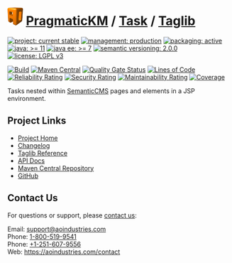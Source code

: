 # [<img src="ao-logo.png" alt="AO Logo" width="35" height="40">](https://github.com/ao-apps) [PragmaticKM](https://github.com/ao-apps/pragmatickm) / [Task](https://github.com/ao-apps/pragmatickm-task) / [Taglib](https://github.com/ao-apps/pragmatickm-task-taglib)

[![project: current stable](https://pragmatickm.com/ao-badges/project-current-stable.svg)](https://aoindustries.com/life-cycle#project-current-stable)
[![management: production](https://pragmatickm.com/ao-badges/management-production.svg)](https://aoindustries.com/life-cycle#management-production)
[![packaging: active](https://pragmatickm.com/ao-badges/packaging-active.svg)](https://aoindustries.com/life-cycle#packaging-active)  
[![java: &gt;= 11](https://pragmatickm.com/ao-badges/java-11.svg)](https://docs.oracle.com/en/java/javase/11/)
[![java ee: &gt;= 7](https://pragmatickm.com/ao-badges/javaee-7.svg)](https://docs.oracle.com/javaee/7/)
[![semantic versioning: 2.0.0](https://pragmatickm.com/ao-badges/semver-2.0.0.svg)](http://semver.org/spec/v2.0.0.html)
[![license: LGPL v3](https://pragmatickm.com/ao-badges/license-lgpl-3.0.svg)](https://www.gnu.org/licenses/lgpl-3.0)

[![Build](https://github.com/ao-apps/pragmatickm-task-taglib/workflows/Build/badge.svg?branch=1.x)](https://github.com/ao-apps/pragmatickm-task-taglib/actions?query=workflow%3ABuild)
[![Maven Central](https://maven-badges.herokuapp.com/maven-central/com.pragmatickm/pragmatickm-task-taglib/badge.svg)](https://maven-badges.herokuapp.com/maven-central/com.pragmatickm/pragmatickm-task-taglib)
[![Quality Gate Status](https://sonarcloud.io/api/project_badges/measure?branch=1.x&project=com.pragmatickm%3Apragmatickm-task-taglib&metric=alert_status)](https://sonarcloud.io/dashboard?branch=1.x&id=com.pragmatickm%3Apragmatickm-task-taglib)
[![Lines of Code](https://sonarcloud.io/api/project_badges/measure?branch=1.x&project=com.pragmatickm%3Apragmatickm-task-taglib&metric=ncloc)](https://sonarcloud.io/component_measures?branch=1.x&id=com.pragmatickm%3Apragmatickm-task-taglib&metric=ncloc)  
[![Reliability Rating](https://sonarcloud.io/api/project_badges/measure?branch=1.x&project=com.pragmatickm%3Apragmatickm-task-taglib&metric=reliability_rating)](https://sonarcloud.io/component_measures?branch=1.x&id=com.pragmatickm%3Apragmatickm-task-taglib&metric=Reliability)
[![Security Rating](https://sonarcloud.io/api/project_badges/measure?branch=1.x&project=com.pragmatickm%3Apragmatickm-task-taglib&metric=security_rating)](https://sonarcloud.io/component_measures?branch=1.x&id=com.pragmatickm%3Apragmatickm-task-taglib&metric=Security)
[![Maintainability Rating](https://sonarcloud.io/api/project_badges/measure?branch=1.x&project=com.pragmatickm%3Apragmatickm-task-taglib&metric=sqale_rating)](https://sonarcloud.io/component_measures?branch=1.x&id=com.pragmatickm%3Apragmatickm-task-taglib&metric=Maintainability)
[![Coverage](https://sonarcloud.io/api/project_badges/measure?branch=1.x&project=com.pragmatickm%3Apragmatickm-task-taglib&metric=coverage)](https://sonarcloud.io/component_measures?branch=1.x&id=com.pragmatickm%3Apragmatickm-task-taglib&metric=Coverage)

Tasks nested within [SemanticCMS](https://github.com/ao-apps/semanticcms) pages and elements in a JSP environment.

## Project Links
* [Project Home](https://pragmatickm.com/task/taglib/)
* [Changelog](https://pragmatickm.com/task/taglib/changelog)
* [Taglib Reference](https://pragmatickm.com/task/taglib/pragmatickm-task.tld/)
* [API Docs](https://pragmatickm.com/task/taglib/apidocs/)
* [Maven Central Repository](https://central.sonatype.com/search?namespace=com.pragmatickm&q=a%3Apragmatickm-task-taglib)
* [GitHub](https://github.com/ao-apps/pragmatickm-task-taglib)

## Contact Us
For questions or support, please [contact us](https://aoindustries.com/contact):

Email: [support@aoindustries.com](mailto:support@aoindustries.com)  
Phone: [1-800-519-9541](tel:1-800-519-9541)  
Phone: [+1-251-607-9556](tel:+1-251-607-9556)  
Web: https://aoindustries.com/contact
